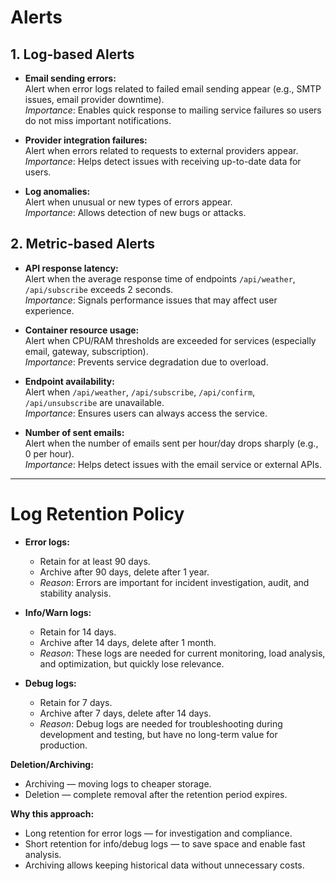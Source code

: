 # Alerts

## 1. Log-based Alerts

- **Email sending errors:**  
  Alert when error logs related to failed email sending appear (e.g., SMTP issues, email provider downtime).  
  _Importance_: Enables quick response to mailing service failures so users do not miss important notifications.

- **Provider integration failures:**  
  Alert when errors related to requests to external providers appear.  
  _Importance_: Helps detect issues with receiving up-to-date data for users.

- **Log anomalies:**  
  Alert when unusual or new types of errors appear.  
  _Importance_: Allows detection of new bugs or attacks.

## 2. Metric-based Alerts

- **API response latency:**  
  Alert when the average response time of endpoints `/api/weather`, `/api/subscribe` exceeds 2 seconds.  
  _Importance_: Signals performance issues that may affect user experience.

- **Container resource usage:**  
  Alert when CPU/RAM thresholds are exceeded for services (especially email, gateway, subscription).  
  _Importance_: Prevents service degradation due to overload.

- **Endpoint availability:**  
  Alert when `/api/weather`, `/api/subscribe`, `/api/confirm`, `/api/unsubscribe` are unavailable.  
  _Importance_: Ensures users can always access the service.

- **Number of sent emails:**  
  Alert when the number of emails sent per hour/day drops sharply (e.g., 0 per hour).  
  _Importance_: Helps detect issues with the email service or external APIs.

---

# Log Retention Policy

- **Error logs:**
  - Retain for at least 90 days.
  - Archive after 90 days, delete after 1 year.
  - _Reason_: Errors are important for incident investigation, audit, and stability analysis.

- **Info/Warn logs:**
  - Retain for 14 days.
  - Archive after 14 days, delete after 1 month.
  - _Reason_: These logs are needed for current monitoring, load analysis, and optimization, but quickly lose relevance.

- **Debug logs:**
  - Retain for 7 days.
  - Archive after 7 days, delete after 14 days.
  - _Reason_: Debug logs are needed for troubleshooting during development and testing, but have no long-term value for production.

**Deletion/Archiving:**

- Archiving — moving logs to cheaper storage.
- Deletion — complete removal after the retention period expires.

**Why this approach:**

- Long retention for error logs — for investigation and compliance.
- Short retention for info/debug logs — to save space and enable fast analysis.
- Archiving allows keeping historical data without unnecessary costs.
